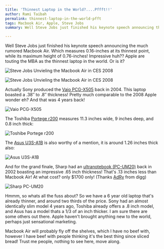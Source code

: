```yaml
---
title: 'Thinnest Laptop in the World?....Pffft!!'
author: Rami Taibah
permalink: thinnest-laptop-in-the-world-pfft
tags: Macbook Air, Apple, Steve Jobs
summary: Well Steve Jobs just finished his keynote speech announcing the much rumored Macbook Air. Which measures 0.16-inches at its thinnest point, while its maximum height of 0.76-inches! Impressive huh?? Apple are touting the MBA as the thinnest laptop in the world. Or is it?

---
```

Well Steve Jobs just finished his keynote speech announcing the much rumored Macbook Air. Which measures 0.16-inches at its thinnest point, while its maximum height of 0.76-inches! Impressive huh?? Apple are touting the MBA as the thinnest laptop in the world. Or is it?

![Steve Jobs Unvieling the Macbook Air in CES 2008]({filename}/images/steve-jobs-revealing-mac-book-air.jpg)

![Steve Jobs Unvieling the Macbook Air in CES 2008]({filename}/images/steve-jobs-revealing-mac-book-air-2.jpg)

Actually Sony produced the [Vaio PCG-X505](http://www.mobiletechreview.com/notebooks/sony_vaio_X505.htm "Vaio PCG-X505") back in 2004\. This laptop boasted a .38″ to .8″ thickness! Pretty much comparable to the 2008 Apple wonder eh? And that was 4 years back!

![Vaio PCG-X505]({filename}/images/sony-vaio-PCG-X505.jpg)

The Toshiba [Portege r200](http://reviews.cnet.com/laptops/toshiba-portege-r200/4505-3121_7-31341787.html "Portege r200") measures 11.3 inches wide, 9 inches deep, and 0.8 inch thick:

![Toshibe Portege r200]({filename}/images/toshiba-portege-r200.jpg)

The [Asus U3S-A1B](http://www.excaliberpc.com/Asus_U3S-A1B_Piano_Black_Integrated/90NQFA913ED63EQL850T/partinfo-id-582059.html "Asus U3S-A1B") is also worthy of a mention, it is around 1.26 inches thick also:

![Asus U3S-A1B]({filename}/images/asus-U3S-A1.jpg)

And for the grand finale, Sharp had an [ultranotebook (PC-UM20)](http://www.smallbusinesscomputing.com/biztools/article.php/989541) back in 2002 boasting an impressive .65 inch thickness! That's .13 inches less than Macbook Air! At what cost? only $1700 only! (Thanks [AdRy](http://www.digg.com/users/AdRy) from digg)

![Sharp PC-UM20]({filename}/images/sharp-PC-UM20.jpg)

Hmmm, so whats all the fuss about? So we have a 6 year old laptop that's already thinner, and around two thirds of the price. Sony had an almost identically slim model 4 years ago, Toshiba already offers a .8 inch model, and Asus has a model thats a 1/3 of an inch thicker. I am sure there are some others out there. Apple haven't brought anything new to the world, perhaps just sensational marketing.

Macbook Air will probably fly off the shelves, which I have no beef with, however I have beef with people thinking it's the best thing since sliced bread! Trust me people, nothing to see here, move along.
